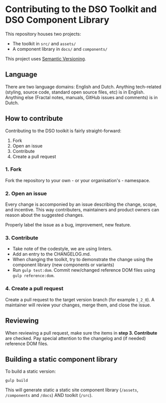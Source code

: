 # Contributing to the DSO Toolkit and DSO Component Library
This repository houses two projects:
* The toolkit in `src/` and `assets/`
* A component library in `docs/` and `components/`

This project uses [Semantic Versioning](http://semver.org/).

## Language
There are two language domains: English and Dutch. Anything tech-related (styling, source code, standard open source files, etc) is in English. Anything else (Fractal notes, manuals, GitHub issues and comments) is in Dutch.

## How to contribute
Contributing to the DSO toolkit is fairly straight-forward:
1. Fork
2. Open an issue
3. Contribute
4. Create a pull request

### 1. Fork
Fork the repository to your own - or your organisation's - namespace.

### 2. Open an issue
Every change is accomponied by an issue describing the change, scope, and incentive. This way contributers, maintainers and product owners can reason about the suggested changes.

Properly label the issue as a bug, improvement, new feature.

### 3. Contribute
* Take note of the codestyle, we are using linters. 
* Add an entry to the CHANGELOG.md.
* When changing the toolkit, try to demonstrate the change using the component library (new components or variants)
* Run `gulp test:dom`. Commit new/changed reference DOM files using `gulp reference:dom`.

### 4. Create a pull request
Create a pull request to the target version branch (for example `1_2_0`). A maintainer will review your changes, merge them, and close the issue.

## Reviewing
When reviewing a pull request, make sure the items in __step 3. Contribute__ are checked. Pay special attention to the changelog and (if needed) reference DOM files.

## Building a static component library
To build a static version:
```
gulp build
```

This will generate static a static site component library (`/assets`, `/components` and `/docs`) AND toolkit (`/src`).
